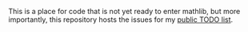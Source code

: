 This is a place for code that is not yet ready to enter mathlib, but more
importantly, this repository hosts the issues for my
[public TODO list](https://github.com/users/TwoFX/projects/1/views/7).
